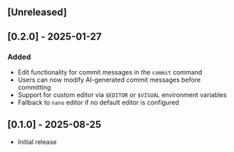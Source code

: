 ## [Unreleased]

## [0.2.0] - 2025-01-27

### Added
- Edit functionality for commit messages in the `commit` command
- Users can now modify AI-generated commit messages before committing
- Support for custom editor via `$EDITOR` or `$VISUAL` environment variables
- Fallback to `nano` editor if no default editor is configured

## [0.1.0] - 2025-08-25

- Initial release
